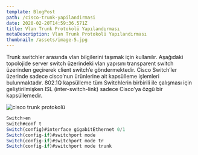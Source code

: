 ```yaml
---
template: BlogPost
path: /cisco-trunk-yapilandirmasi
date: 2020-02-20T14:59:36.571Z
title: Vlan Trunk Protokolü Yapılandırması
metaDescription: Vlan Trunk Protokolü Yapılandırması
thumbnail: /assets/image-5.jpg
---
```

Trunk switchler arasında vlan bilgilerini taşımak için kullanılır. Aşağıdaki topolojide server switch üzerindeki vlan yapısını transparent switch üzerinden geçirerek client switch’e göndermektedir. Cisco Switch’ler üzerinde sadece cisco’nun ürünlerine ait kapsülleme işlemleri bulunmaktadır. 802.1Q kapsülleme tüm Switchlerin birbirili ile çalışması için geliştirilmişken ISL (inter-switch-link) sadece Cisco’ya özgü bir kapsüllemedir.

![cisco trunk protokolü](/assets/trank.png)

```javascript
Switch>en
Switch#conf t
Switch(config)#interface gigabitEthernet 0/1
Switch(config-if)#switchport mode
Switch(config-if)#switchport mode tr
Switch(config-if)#switchport mode trunk
```
